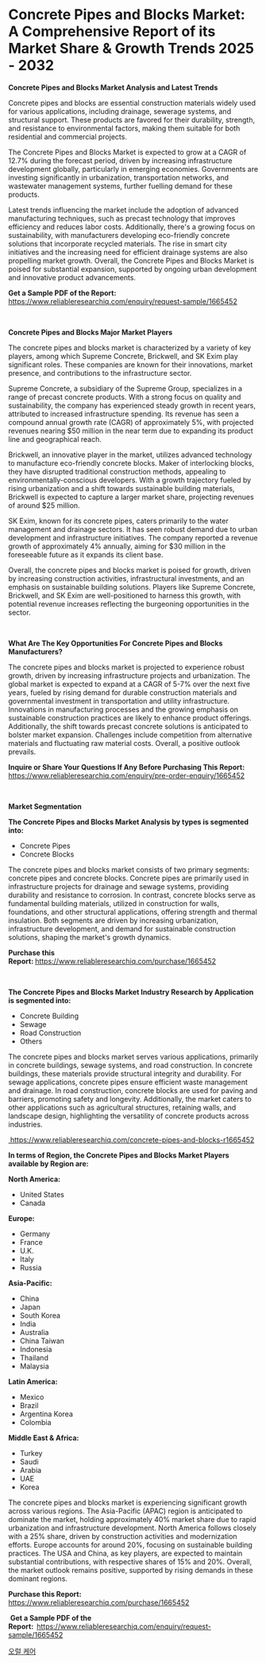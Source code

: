 <p><h1>Concrete Pipes and Blocks Market: A Comprehensive Report of its Market Share & Growth Trends 2025 - 2032</h1></p><p><strong>Concrete Pipes and Blocks Market Analysis and Latest Trends</strong></p>
<p><p>Concrete pipes and blocks are essential construction materials widely used for various applications, including drainage, sewerage systems, and structural support. These products are favored for their durability, strength, and resistance to environmental factors, making them suitable for both residential and commercial projects. </p><p>The Concrete Pipes and Blocks Market is expected to grow at a CAGR of 12.7% during the forecast period, driven by increasing infrastructure development globally, particularly in emerging economies. Governments are investing significantly in urbanization, transportation networks, and wastewater management systems, further fuelling demand for these products. </p><p>Latest trends influencing the market include the adoption of advanced manufacturing techniques, such as precast technology that improves efficiency and reduces labor costs. Additionally, there's a growing focus on sustainability, with manufacturers developing eco-friendly concrete solutions that incorporate recycled materials. The rise in smart city initiatives and the increasing need for efficient drainage systems are also propelling market growth. Overall, the Concrete Pipes and Blocks Market is poised for substantial expansion, supported by ongoing urban development and innovative product advancements.</p></p>
<p><strong>Get a Sample PDF of the Report:&nbsp;</strong> <a href="https://www.reliableresearchiq.com/enquiry/request-sample/1665452?utm_campaign=99&utm_medium=2&utm_source=Github&utm_content=ia&utm_term=02022025&utm_id=concrete-pipes-and-blocks">https://www.reliableresearchiq.com/enquiry/request-sample/1665452</a></p>
<p>&nbsp;</p>
<p><strong>Concrete Pipes and Blocks Major Market Players</strong></p>
<p><p>The concrete pipes and blocks market is characterized by a variety of key players, among which Supreme Concrete, Brickwell, and SK Exim play significant roles. These companies are known for their innovations, market presence, and contributions to the infrastructure sector.</p><p>Supreme Concrete, a subsidiary of the Supreme Group, specializes in a range of precast concrete products. With a strong focus on quality and sustainability, the company has experienced steady growth in recent years, attributed to increased infrastructure spending. Its revenue has seen a compound annual growth rate (CAGR) of approximately 5%, with projected revenues nearing $50 million in the near term due to expanding its product line and geographical reach.</p><p>Brickwell, an innovative player in the market, utilizes advanced technology to manufacture eco-friendly concrete blocks. Maker of interlocking blocks, they have disrupted traditional construction methods, appealing to environmentally-conscious developers. With a growth trajectory fueled by rising urbanization and a shift towards sustainable building materials, Brickwell is expected to capture a larger market share, projecting revenues of around $25 million.</p><p>SK Exim, known for its concrete pipes, caters primarily to the water management and drainage sectors. It has seen robust demand due to urban development and infrastructure initiatives. The company reported a revenue growth of approximately 4% annually, aiming for $30 million in the foreseeable future as it expands its client base.</p><p>Overall, the concrete pipes and blocks market is poised for growth, driven by increasing construction activities, infrastructural investments, and an emphasis on sustainable building solutions. Players like Supreme Concrete, Brickwell, and SK Exim are well-positioned to harness this growth, with potential revenue increases reflecting the burgeoning opportunities in the sector.</p></p>
<p>&nbsp;</p>
<p><strong>What Are The Key Opportunities For Concrete Pipes and Blocks Manufacturers?</strong></p>
<p><p>The concrete pipes and blocks market is projected to experience robust growth, driven by increasing infrastructure projects and urbanization. The global market is expected to expand at a CAGR of 5-7% over the next five years, fueled by rising demand for durable construction materials and governmental investment in transportation and utility infrastructure. Innovations in manufacturing processes and the growing emphasis on sustainable construction practices are likely to enhance product offerings. Additionally, the shift towards precast concrete solutions is anticipated to bolster market expansion. Challenges include competition from alternative materials and fluctuating raw material costs. Overall, a positive outlook prevails.</p></p>
<p><strong>Inquire or Share Your Questions If Any Before Purchasing This Report:</strong> <a href="https://www.reliableresearchiq.com/enquiry/pre-order-enquiry/1665452?utm_campaign=99&utm_medium=2&utm_source=Github&utm_content=ia&utm_term=02022025&utm_id=concrete-pipes-and-blocks">https://www.reliableresearchiq.com/enquiry/pre-order-enquiry/1665452</a></p>
<p>&nbsp;</p>
<p><strong>Market Segmentation</strong></p>
<p><strong>The Concrete Pipes and Blocks Market Analysis by types is segmented into:</strong></p>
<p><ul><li>Concrete Pipes</li><li>Concrete Blocks</li></ul></p>
<p><p>The concrete pipes and blocks market consists of two primary segments: concrete pipes and concrete blocks. Concrete pipes are primarily used in infrastructure projects for drainage and sewage systems, providing durability and resistance to corrosion. In contrast, concrete blocks serve as fundamental building materials, utilized in construction for walls, foundations, and other structural applications, offering strength and thermal insulation. Both segments are driven by increasing urbanization, infrastructure development, and demand for sustainable construction solutions, shaping the market's growth dynamics.</p></p>
<p><strong>Purchase this Report:&nbsp;</strong><a href="https://www.reliableresearchiq.com/purchase/1665452?utm_campaign=99&utm_medium=2&utm_source=Github&utm_content=ia&utm_term=02022025&utm_id=concrete-pipes-and-blocks">https://www.reliableresearchiq.com/purchase/1665452</a></p>
<p>&nbsp;</p>
<p><strong>The Concrete Pipes and Blocks Market Industry Research by Application is segmented into:</strong></p>
<p><ul><li>Concrete Building</li><li>Sewage</li><li>Road Construction</li><li>Others</li></ul></p>
<p><p>The concrete pipes and blocks market serves various applications, primarily in concrete buildings, sewage systems, and road construction. In concrete buildings, these materials provide structural integrity and durability. For sewage applications, concrete pipes ensure efficient waste management and drainage. In road construction, concrete blocks are used for paving and barriers, promoting safety and longevity. Additionally, the market caters to other applications such as agricultural structures, retaining walls, and landscape design, highlighting the versatility of concrete products across industries.</p></p>
<p><a href="https://www.reliableresearchiq.com/concrete-pipes-and-blocks-r1665452?utm_campaign=99&utm_medium=2&utm_source=Github&utm_content=ia&utm_term=02022025&utm_id=concrete-pipes-and-blocks">&nbsp;https://www.reliableresearchiq.com/concrete-pipes-and-blocks-r1665452</a></p>
<p><strong>In terms of Region, the Concrete Pipes and Blocks Market Players available by Region are:</strong></p>
<p>
    <p> <strong> North America: </strong>
        <ul>
            <li>United States</li>
            <li>Canada</li>
        </ul>
        </p> 
    <p> <strong> Europe: </strong>
        <ul>
            <li>Germany</li>
            <li>France</li>
            <li>U.K.</li>
            <li>Italy</li>
            <li>Russia</li>
        </ul>
        </p> 
    <p> <strong> Asia-Pacific: </strong>
        <ul>
            <li>China</li>
            <li>Japan</li>
            <li>South Korea</li>
            <li>India</li>
            <li>Australia</li>
            <li>China Taiwan</li>
            <li>Indonesia</li>
            <li>Thailand</li>
            <li>Malaysia</li>
        </ul>
        </p> 
    <p> <strong> Latin America: </strong>
        <ul>
            <li>Mexico</li>
            <li>Brazil</li>
            <li>Argentina Korea</li>
            <li>Colombia</li>
        </ul>
        </p> 
    <p> <strong> Middle East & Africa: </strong>
        <ul>
            <li>Turkey</li>
            <li>Saudi</li>
            <li>Arabia</li>
            <li>UAE</li>
            <li>Korea</li>
        </ul>
    </p>
    </p>
<p><p>The concrete pipes and blocks market is experiencing significant growth across various regions. The Asia-Pacific (APAC) region is anticipated to dominate the market, holding approximately 40% market share due to rapid urbanization and infrastructure development. North America follows closely with a 25% share, driven by construction activities and modernization efforts. Europe accounts for around 20%, focusing on sustainable building practices. The USA and China, as key players, are expected to maintain substantial contributions, with respective shares of 15% and 20%. Overall, the market outlook remains positive, supported by rising demands in these dominant regions.</p></p>
<p><strong>Purchase this Report: </strong><a href="https://www.reliableresearchiq.com/purchase/1665452?utm_campaign=99&utm_medium=2&utm_source=Github&utm_content=ia&utm_term=02022025&utm_id=concrete-pipes-and-blocks">https://www.reliableresearchiq.com/purchase/1665452</a></p>
<p>&nbsp;<strong>Get a Sample PDF of the Report:&nbsp;&nbsp;</strong><a href="https://www.reliableresearchiq.com/enquiry/request-sample/1665452?utm_campaign=99&utm_medium=2&utm_source=Github&utm_content=ia&utm_term=02022025&utm_id=concrete-pipes-and-blocks">https://www.reliableresearchiq.com/enquiry/request-sample/1665452</a></p>
<p><strong></strong></p>
<p><p><a href="https://github.com/sougarounis/Market-Research-Report-List-6/blob/main/824732435073.md?utm_campaign=99&utm_medium=2&utm_source=Github&utm_content=ia&utm_term=02022025&utm_id=concrete-pipes-and-blocks">오럴 케어</a></p></p>